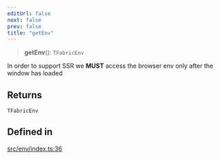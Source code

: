 ```yaml
---
editUrl: false
next: false
prev: false
title: "getEnv"
---
```


> **getEnv**(): `TFabricEnv`

In order to support SSR we **MUST** access the browser env only after the window has loaded

## Returns

`TFabricEnv`

## Defined in

[src/env/index.ts:36](https://github.com/fabricjs/fabric.js/blob/5c1240d8b4662e45868dd33f385f941de21c8e9c/src/env/index.ts#L36)
